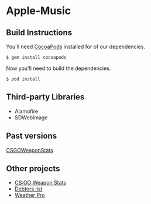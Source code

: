 # Apple-Music

## Build Instructions

You'll need [CocoaPods](http://cocoapods.org) installed for of our dependencies.
    
    $ gem install cocoapods
    
Now you'll need to build the dependencies.
    
    $ pod install
 
 
## Third-party Libraries
* Alamofire
* SDWebImage
 
## Past versions

[CSGOWeaponStats](https://github.com/Lytvynets/CSGOWeaponStats)

## Other projects

* [CS:GO Weapon Stats](https://github.com/Lytvynets/CS-GO-Weapon-Stats)
* [Debtors list](https://github.com/Lytvynets/Debtors-list)
* [Weather Pro](https://github.com/Lytvynets/WeathetPro)
